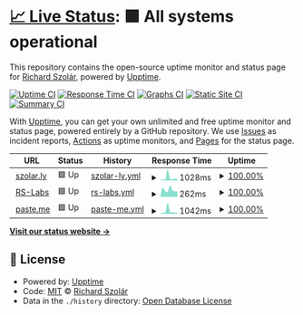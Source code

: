 # [📈 Live Status](https://up.szolar.ly): <!--live status--> **🟩 All systems operational**

This repository contains the open-source uptime monitor and status page for [Richard Szolár](https://szolar.ly), powered by [Upptime](https://github.com/upptime/upptime).

[![Uptime CI](https://github.com/0x111/up.szolar.ly/workflows/Uptime%20CI/badge.svg)](https://github.com/0x111/up.szolar.ly/actions?query=workflow%3A%22Uptime+CI%22)
[![Response Time CI](https://github.com/0x111/up.szolar.ly/workflows/Response%20Time%20CI/badge.svg)](https://github.com/0x111/up.szolar.ly/actions?query=workflow%3A%22Response+Time+CI%22)
[![Graphs CI](https://github.com/0x111/up.szolar.ly/workflows/Graphs%20CI/badge.svg)](https://github.com/0x111/up.szolar.ly/actions?query=workflow%3A%22Graphs+CI%22)
[![Static Site CI](https://github.com/0x111/up.szolar.ly/workflows/Static%20Site%20CI/badge.svg)](https://github.com/0x111/up.szolar.ly/actions?query=workflow%3A%22Static+Site+CI%22)
[![Summary CI](https://github.com/0x111/up.szolar.ly/workflows/Summary%20CI/badge.svg)](https://github.com/0x111/up.szolar.ly/actions?query=workflow%3A%22Summary+CI%22)

With [Upptime](https://upptime.js.org), you can get your own unlimited and free uptime monitor and status page, powered entirely by a GitHub repository. We use [Issues](https://github.com/0x111/up.szolar.ly/issues) as incident reports, [Actions](https://github.com/0x111/up.szolar.ly/actions) as uptime monitors, and [Pages](https://up.szolar.ly) for the status page.

<!--start: status pages-->
<!-- This summary is generated by Upptime (https://github.com/upptime/upptime) -->
<!-- Do not edit this manually, your changes will be overwritten -->
<!-- prettier-ignore -->
| URL | Status | History | Response Time | Uptime |
| --- | ------ | ------- | ------------- | ------ |
| <img alt="" src="https://szolar.ly/images/favicon.svg" height="13"> [szolar.ly](https://szolar.ly) | 🟩 Up | [szolar-ly.yml](https://github.com/0x111/up.szolar.ly/commits/HEAD/history/szolar-ly.yml) | <details><summary><img alt="Response time graph" src="./graphs/szolar-ly/response-time-week.png" height="20"> 1028ms</summary><br><a href="https://up.szolar.ly/history/szolar-ly"><img alt="Response time 1361" src="https://img.shields.io/endpoint?url=https%3A%2F%2Fraw.githubusercontent.com%2F0x111%2Fup.szolar.ly%2FHEAD%2Fapi%2Fszolar-ly%2Fresponse-time.json"></a><br><a href="https://up.szolar.ly/history/szolar-ly"><img alt="24-hour response time 445" src="https://img.shields.io/endpoint?url=https%3A%2F%2Fraw.githubusercontent.com%2F0x111%2Fup.szolar.ly%2FHEAD%2Fapi%2Fszolar-ly%2Fresponse-time-day.json"></a><br><a href="https://up.szolar.ly/history/szolar-ly"><img alt="7-day response time 1028" src="https://img.shields.io/endpoint?url=https%3A%2F%2Fraw.githubusercontent.com%2F0x111%2Fup.szolar.ly%2FHEAD%2Fapi%2Fszolar-ly%2Fresponse-time-week.json"></a><br><a href="https://up.szolar.ly/history/szolar-ly"><img alt="30-day response time 643" src="https://img.shields.io/endpoint?url=https%3A%2F%2Fraw.githubusercontent.com%2F0x111%2Fup.szolar.ly%2FHEAD%2Fapi%2Fszolar-ly%2Fresponse-time-month.json"></a><br><a href="https://up.szolar.ly/history/szolar-ly"><img alt="1-year response time 1150" src="https://img.shields.io/endpoint?url=https%3A%2F%2Fraw.githubusercontent.com%2F0x111%2Fup.szolar.ly%2FHEAD%2Fapi%2Fszolar-ly%2Fresponse-time-year.json"></a></details> | <details><summary><a href="https://up.szolar.ly/history/szolar-ly">100.00%</a></summary><a href="https://up.szolar.ly/history/szolar-ly"><img alt="All-time uptime 100.00%" src="https://img.shields.io/endpoint?url=https%3A%2F%2Fraw.githubusercontent.com%2F0x111%2Fup.szolar.ly%2FHEAD%2Fapi%2Fszolar-ly%2Fuptime.json"></a><br><a href="https://up.szolar.ly/history/szolar-ly"><img alt="24-hour uptime 100.00%" src="https://img.shields.io/endpoint?url=https%3A%2F%2Fraw.githubusercontent.com%2F0x111%2Fup.szolar.ly%2FHEAD%2Fapi%2Fszolar-ly%2Fuptime-day.json"></a><br><a href="https://up.szolar.ly/history/szolar-ly"><img alt="7-day uptime 100.00%" src="https://img.shields.io/endpoint?url=https%3A%2F%2Fraw.githubusercontent.com%2F0x111%2Fup.szolar.ly%2FHEAD%2Fapi%2Fszolar-ly%2Fuptime-week.json"></a><br><a href="https://up.szolar.ly/history/szolar-ly"><img alt="30-day uptime 100.00%" src="https://img.shields.io/endpoint?url=https%3A%2F%2Fraw.githubusercontent.com%2F0x111%2Fup.szolar.ly%2FHEAD%2Fapi%2Fszolar-ly%2Fuptime-month.json"></a><br><a href="https://up.szolar.ly/history/szolar-ly"><img alt="1-year uptime 99.99%" src="https://img.shields.io/endpoint?url=https%3A%2F%2Fraw.githubusercontent.com%2F0x111%2Fup.szolar.ly%2FHEAD%2Fapi%2Fszolar-ly%2Fuptime-year.json"></a></details>
| <img alt="" src="https://rs-labs.io/images/icon_hud1fe04749e578cc6736a76a0b4fa95b9_9966_32x32_fill_lanczos_center_2.png" height="13"> [RS-Labs](https://rs-labs.io) | 🟩 Up | [rs-labs.yml](https://github.com/0x111/up.szolar.ly/commits/HEAD/history/rs-labs.yml) | <details><summary><img alt="Response time graph" src="./graphs/rs-labs/response-time-week.png" height="20"> 262ms</summary><br><a href="https://up.szolar.ly/history/rs-labs"><img alt="Response time 249" src="https://img.shields.io/endpoint?url=https%3A%2F%2Fraw.githubusercontent.com%2F0x111%2Fup.szolar.ly%2FHEAD%2Fapi%2Frs-labs%2Fresponse-time.json"></a><br><a href="https://up.szolar.ly/history/rs-labs"><img alt="24-hour response time 122" src="https://img.shields.io/endpoint?url=https%3A%2F%2Fraw.githubusercontent.com%2F0x111%2Fup.szolar.ly%2FHEAD%2Fapi%2Frs-labs%2Fresponse-time-day.json"></a><br><a href="https://up.szolar.ly/history/rs-labs"><img alt="7-day response time 262" src="https://img.shields.io/endpoint?url=https%3A%2F%2Fraw.githubusercontent.com%2F0x111%2Fup.szolar.ly%2FHEAD%2Fapi%2Frs-labs%2Fresponse-time-week.json"></a><br><a href="https://up.szolar.ly/history/rs-labs"><img alt="30-day response time 264" src="https://img.shields.io/endpoint?url=https%3A%2F%2Fraw.githubusercontent.com%2F0x111%2Fup.szolar.ly%2FHEAD%2Fapi%2Frs-labs%2Fresponse-time-month.json"></a><br><a href="https://up.szolar.ly/history/rs-labs"><img alt="1-year response time 266" src="https://img.shields.io/endpoint?url=https%3A%2F%2Fraw.githubusercontent.com%2F0x111%2Fup.szolar.ly%2FHEAD%2Fapi%2Frs-labs%2Fresponse-time-year.json"></a></details> | <details><summary><a href="https://up.szolar.ly/history/rs-labs">100.00%</a></summary><a href="https://up.szolar.ly/history/rs-labs"><img alt="All-time uptime 99.98%" src="https://img.shields.io/endpoint?url=https%3A%2F%2Fraw.githubusercontent.com%2F0x111%2Fup.szolar.ly%2FHEAD%2Fapi%2Frs-labs%2Fuptime.json"></a><br><a href="https://up.szolar.ly/history/rs-labs"><img alt="24-hour uptime 100.00%" src="https://img.shields.io/endpoint?url=https%3A%2F%2Fraw.githubusercontent.com%2F0x111%2Fup.szolar.ly%2FHEAD%2Fapi%2Frs-labs%2Fuptime-day.json"></a><br><a href="https://up.szolar.ly/history/rs-labs"><img alt="7-day uptime 100.00%" src="https://img.shields.io/endpoint?url=https%3A%2F%2Fraw.githubusercontent.com%2F0x111%2Fup.szolar.ly%2FHEAD%2Fapi%2Frs-labs%2Fuptime-week.json"></a><br><a href="https://up.szolar.ly/history/rs-labs"><img alt="30-day uptime 100.00%" src="https://img.shields.io/endpoint?url=https%3A%2F%2Fraw.githubusercontent.com%2F0x111%2Fup.szolar.ly%2FHEAD%2Fapi%2Frs-labs%2Fuptime-month.json"></a><br><a href="https://up.szolar.ly/history/rs-labs"><img alt="1-year uptime 99.99%" src="https://img.shields.io/endpoint?url=https%3A%2F%2Fraw.githubusercontent.com%2F0x111%2Fup.szolar.ly%2FHEAD%2Fapi%2Frs-labs%2Fuptime-year.json"></a></details>
| <img alt="" src="https://paste.me/favicon.png" height="13"> [paste.me](https://paste.me) | 🟩 Up | [paste-me.yml](https://github.com/0x111/up.szolar.ly/commits/HEAD/history/paste-me.yml) | <details><summary><img alt="Response time graph" src="./graphs/paste-me/response-time-week.png" height="20"> 1042ms</summary><br><a href="https://up.szolar.ly/history/paste-me"><img alt="Response time 1160" src="https://img.shields.io/endpoint?url=https%3A%2F%2Fraw.githubusercontent.com%2F0x111%2Fup.szolar.ly%2FHEAD%2Fapi%2Fpaste-me%2Fresponse-time.json"></a><br><a href="https://up.szolar.ly/history/paste-me"><img alt="24-hour response time 494" src="https://img.shields.io/endpoint?url=https%3A%2F%2Fraw.githubusercontent.com%2F0x111%2Fup.szolar.ly%2FHEAD%2Fapi%2Fpaste-me%2Fresponse-time-day.json"></a><br><a href="https://up.szolar.ly/history/paste-me"><img alt="7-day response time 1042" src="https://img.shields.io/endpoint?url=https%3A%2F%2Fraw.githubusercontent.com%2F0x111%2Fup.szolar.ly%2FHEAD%2Fapi%2Fpaste-me%2Fresponse-time-week.json"></a><br><a href="https://up.szolar.ly/history/paste-me"><img alt="30-day response time 674" src="https://img.shields.io/endpoint?url=https%3A%2F%2Fraw.githubusercontent.com%2F0x111%2Fup.szolar.ly%2FHEAD%2Fapi%2Fpaste-me%2Fresponse-time-month.json"></a><br><a href="https://up.szolar.ly/history/paste-me"><img alt="1-year response time 1118" src="https://img.shields.io/endpoint?url=https%3A%2F%2Fraw.githubusercontent.com%2F0x111%2Fup.szolar.ly%2FHEAD%2Fapi%2Fpaste-me%2Fresponse-time-year.json"></a></details> | <details><summary><a href="https://up.szolar.ly/history/paste-me">100.00%</a></summary><a href="https://up.szolar.ly/history/paste-me"><img alt="All-time uptime 100.00%" src="https://img.shields.io/endpoint?url=https%3A%2F%2Fraw.githubusercontent.com%2F0x111%2Fup.szolar.ly%2FHEAD%2Fapi%2Fpaste-me%2Fuptime.json"></a><br><a href="https://up.szolar.ly/history/paste-me"><img alt="24-hour uptime 100.00%" src="https://img.shields.io/endpoint?url=https%3A%2F%2Fraw.githubusercontent.com%2F0x111%2Fup.szolar.ly%2FHEAD%2Fapi%2Fpaste-me%2Fuptime-day.json"></a><br><a href="https://up.szolar.ly/history/paste-me"><img alt="7-day uptime 100.00%" src="https://img.shields.io/endpoint?url=https%3A%2F%2Fraw.githubusercontent.com%2F0x111%2Fup.szolar.ly%2FHEAD%2Fapi%2Fpaste-me%2Fuptime-week.json"></a><br><a href="https://up.szolar.ly/history/paste-me"><img alt="30-day uptime 100.00%" src="https://img.shields.io/endpoint?url=https%3A%2F%2Fraw.githubusercontent.com%2F0x111%2Fup.szolar.ly%2FHEAD%2Fapi%2Fpaste-me%2Fuptime-month.json"></a><br><a href="https://up.szolar.ly/history/paste-me"><img alt="1-year uptime 99.99%" src="https://img.shields.io/endpoint?url=https%3A%2F%2Fraw.githubusercontent.com%2F0x111%2Fup.szolar.ly%2FHEAD%2Fapi%2Fpaste-me%2Fuptime-year.json"></a></details>

<!--end: status pages-->

[**Visit our status website →**](https://up.szolar.ly)

## 📄 License

- Powered by: [Upptime](https://github.com/upptime/upptime)
- Code: [MIT](./LICENSE) © [Richard Szolár](https://szolar.ly)
- Data in the `./history` directory: [Open Database License](https://opendatacommons.org/licenses/odbl/1-0/)
